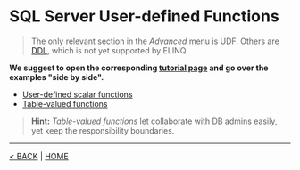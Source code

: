 # SQL Server User-defined Functions

> The only relevant section in the *Advanced* menu is UDF. Others are [DDL](https://en.wikipedia.org/wiki/Data_definition_language), which is not yet supported by ELINQ.

**We suggest to open the corresponding [tutorial page](https://www.sqlservertutorial.net/sql-server-user-defined-functions/) and go over the examples "side by side".**

- [User-defined scalar functions](ScalarUDF.md)
- [Table-valued functions](TableUDF.md)

> **Hint:** *Table-valued functions* let collaborate with DB admins easily, yet keep the responsibility boundaries.

---

[< BACK](README.md) | [HOME](/)
